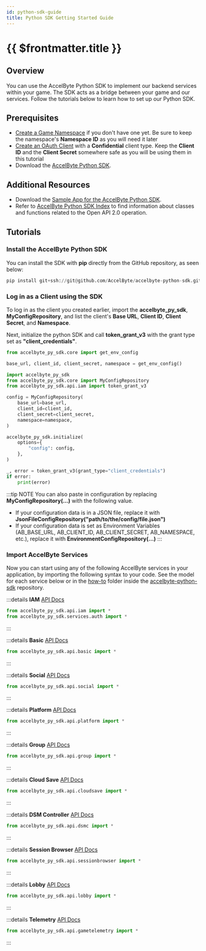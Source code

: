 ```yaml
---
id: python-sdk-guide
title: Python SDK Getting Started Guide
---
```


# {{ $frontmatter.title }}
## Overview
You can use the AccelByte Python SDK to implement our backend services within your game. The SDK acts as a bridge between your game and our services. Follow the tutorials below to learn how to set up our Python SDK.

## Prerequisites

*  <a href="/guides/access/namespaces.html#how-to-create-a-game-namespace" target="_blank">Create a Game Namespace</a> if you don't have one yet. Be sure to keep the namespace's **Namespace ID** as you will need it later
*  <a href="/guides/access/iam-client.html#create-a-client" target="_blank">Create an OAuth Client</a> with a **Confidential** client type. Keep the **Client ID** and the **Client Secret** somewhere safe as you will be using them in this tutorial
* Download the [AccelByte Python SDK](https://github.com/AccelByte/accelbyte-python-sdk).

## Additional Resources

* Download the [Sample App for the AccelByte Python SDK](https://github.com/AccelByte/accelbyte-python-sdk/tree/master/sample_app).
* Refer to [AccelByte Python SDK Index](https://github.com/AccelByte/accelbyte-python-sdk/tree/master/docs) to find information about classes and functions related to the Open API 2.0 operation.

## Tutorials
### Install the AccelByte Python SDK

You can install the SDK with **pip** directly from the GitHub repository, as seen below:

```py
pip install git+ssh://git@github.com/AccelByte/accelbyte-python-sdk.git@v0.25.1#egg=accelbyte_py_sdk
```

### Log in as a Client using the SDK

To log in as the client you created earlier, import the **accelbyte_py_sdk**, **MyConfigRepository**, and list the client's **Base URL**, **Client ID**, **Client Secret**, and **Namespace**.

Next, initialize the python SDK and call  **token_grant_v3**  with the grant type set as **"client_credentials"**.

```py
from accelbyte_py_sdk.core import get_env_config

base_url, client_id, client_secret, namespace = get_env_config()

import accelbyte_py_sdk
from accelbyte_py_sdk.core import MyConfigRepository
from accelbyte_py_sdk.api.iam import token_grant_v3

config = MyConfigRepository(
    base_url=base_url,
    client_id=client_id,
    client_secret=client_secret,
    namespace=namespace,
)

accelbyte_py_sdk.initialize(
    options={
        "config": config,
    },
)

_, error = token_grant_v3(grant_type="client_credentials")
if error:
    print(error)
```

:::tip NOTE
You can also paste in configuration by replacing **MyConfigRepository(...)** with the following value.

* If your configuration data is in a JSON file, replace it with **JsonFileConfigRepository("path/to/the/config/file.json")**
* If your configuration data is set as Environment Variables (AB_BASE_URL, AB_CLIENT_ID, AB_CLIENT_SECRET, AB_NAMESPACE, etc.), replace it with **EnvironmentConfigRepository(...)**
:::

### Import AccelByte Services

Now you can start using any of the following AccelByte services in your application, by importing the following syntax to your code. See the model for each service below or in the [how-to](https://github.com/AccelByte/accelbyte-python-sdk/tree/main/samples/how-to) folder inside the [accelbyte-python-sdk](https://github.com/AccelByte/accelbyte-python-sdk) repository.

:::details <strong>IAM</strong>
[API Docs](https://demo.accelbyte.io/iam/apidocs/)
```py
from accelbyte_py_sdk.api.iam import *
from accelbyte_py_sdk.services.auth import *
```
:::

:::details <strong>Basic</strong>
[API Docs](https://demo.accelbyte.io/basic/apidocs/)
```py
from accelbyte_py_sdk.api.basic import *
```
:::

:::details <strong>Social</strong>
[API Docs](https://demo.accelbyte.io/social/apidocs/)
```py
from accelbyte_py_sdk.api.social import *
```
:::

:::details <strong>Platform</strong>
[API Docs](https://demo.accelbyte.io/platform/apidocs/)
```py
from accelbyte_py_sdk.api.platform import *
```
:::

:::details <strong>Group</strong>
[API Docs](https://demo.accelbyte.io/group/apidocs/)
```py
from accelbyte_py_sdk.api.group import *
```
:::

:::details <strong>Cloud Save</strong>
[API Docs](https://demo.accelbyte.io/cloudsave/apidocs/)
```py
from accelbyte_py_sdk.api.cloudsave import *
```
:::

:::details <strong>DSM Controller</strong>
[API Docs](https://demo.accelbyte.io/dsmcontroller/apidocs/)
```py
from accelbyte_py_sdk.api.dsmc import *
```
:::

:::details <strong>Session Browser</strong>
[API Docs](https://demo.accelbyte.io/sessionbrowser/apidocs/)
```py
from accelbyte_py_sdk.api.sessionbrowser import *
```
:::

:::details <strong>Lobby</strong>
[API Docs](https://demo.accelbyte.io/lobby/apidocs/)
```py
from accelbyte_py_sdk.api.lobby import *
```
:::

:::details <strong>Telemetry</strong>
[API Docs](https://demo.accelbyte.io/game-telemetry/apidocs)
```py
from accelbyte_py_sdk.api.gametelemetry import *
```
:::

